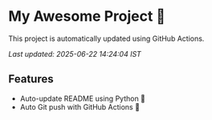 # My Awesome Project 🚀

This project is automatically updated using GitHub Actions.

_Last updated: 2025-06-22 14:24:04 IST_

## Features
- Auto-update README using Python 🐍
- Auto Git push with GitHub Actions 🤖
